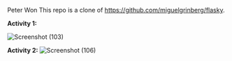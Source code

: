Peter Won
This repo is a clone of https://github.com/miguelgrinberg/flasky.

**Activity 1:**

![Screenshot (103)](https://user-images.githubusercontent.com/37521550/134835992-96060d34-e21d-456a-a4f6-5fa330962dcc.png)


**Activity 2:**
![Screenshot (106)](https://user-images.githubusercontent.com/37521550/134861020-61877c96-835e-4968-be32-8af24b12ad09.png)
